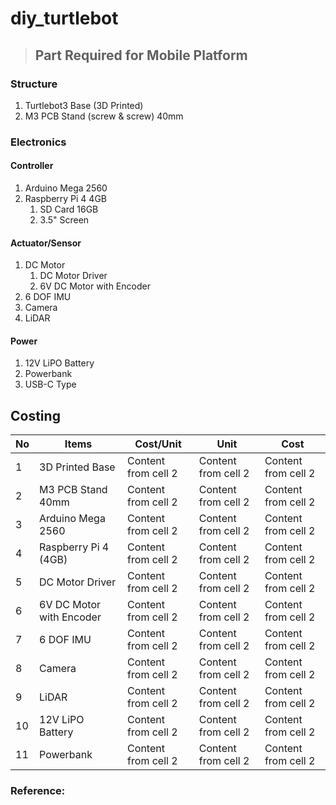 # diy_turtlebot

> ## Part Required for Mobile Platform

### Structure
1. Turtlebot3 Base (3D Printed)
2. M3 PCB Stand (screw & screw) 40mm

### Electronics
#### Controller
1. Arduino Mega 2560
2. Raspberry Pi 4 4GB
	1. SD Card 16GB
	2. 3.5" Screen
 
#### Actuator/Sensor
1. DC Motor
	1. DC Motor Driver
	2. 6V DC Motor with Encoder
2. 6 DOF IMU
3. Camera
4. LiDAR

#### Power
1. 12V LiPO Battery
2. Powerbank
3. USB-C Type

## Costing
No | Items | Cost/Unit | Unit | Cost
------------ | ------------- | ------------- | ------------- | -------------
1 | 3D Printed Base | Content from cell 2 | Content from cell 2 | Content from cell 2
2 | M3 PCB Stand 40mm | Content from cell 2 | Content from cell 2 | Content from cell 2
3 | Arduino Mega 2560 | Content from cell 2 | Content from cell 2 | Content from cell 2
4 | Raspberry Pi 4 (4GB) | Content from cell 2 | Content from cell 2 | Content from cell 2
5 | DC Motor Driver | Content from cell 2 | Content from cell 2 | Content from cell 2
6 | 6V DC Motor with Encoder | Content from cell 2 | Content from cell 2 | Content from cell 2
7 | 6 DOF IMU | Content from cell 2 | Content from cell 2 | Content from cell 2
8 | Camera | Content from cell 2 | Content from cell 2 | Content from cell 2
9 | LiDAR | Content from cell 2 | Content from cell 2 | Content from cell 2
10 | 12V LiPO Battery | Content from cell 2 | Content from cell 2 | Content from cell 2
11 | Powerbank | Content from cell 2 | Content from cell 2 | Content from cell 2

### Reference:

